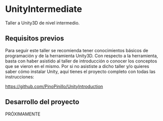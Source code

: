 # UnityIntermediate
Taller a Unity3D de nivel intermedio.

## Requisitos previos
Para seguir este taller se recomienda tener conocimientos básicos de programación y de la herramienta Unity3D. Con respecto a la herramienta, basta con haber asistido al taller de introducción o conocer los conceptos que se vieron en el mismo.
Por si no asististe a dicho taller y/o quieres saber cómo instalar Unity, aquí tienes el proyecto completo con todas las instrucciones:

https://github.com/PinoPinillo/UnityIntroduction

## Desarrollo del proyecto
PRÓXIMAMENTE
